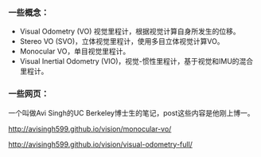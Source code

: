 ### 一些概念：

- Visual Odometry (VO) 视觉里程计，根据视觉计算自身所发生的位移。
- Stereo VO (SVO)，立体视觉里程计，使用多目立体视觉计算VO。
- Monocular VO，单目视觉里程计。
- Visual Inertial Odometry (VIO)，视觉-惯性里程计，基于视觉和IMU的混合里程计。




### 一些网页：

一个叫做Avi Singh的UC Berkeley博士生的笔记，post这些内容是他刚上博一。

http://avisingh599.github.io/vision/monocular-vo/

http://avisingh599.github.io/vision/visual-odometry-full/